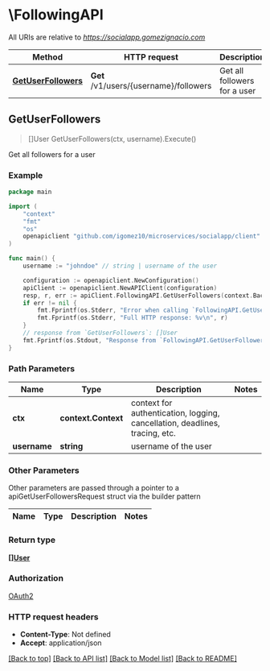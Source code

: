 # \FollowingAPI

All URIs are relative to *https://socialapp.gomezignacio.com*

Method | HTTP request | Description
------------- | ------------- | -------------
[**GetUserFollowers**](FollowingAPI.md#GetUserFollowers) | **Get** /v1/users/{username}/followers | Get all followers for a user



## GetUserFollowers

> []User GetUserFollowers(ctx, username).Execute()

Get all followers for a user



### Example

```go
package main

import (
	"context"
	"fmt"
	"os"
	openapiclient "github.com/igomez10/microservices/socialapp/client"
)

func main() {
	username := "johndoe" // string | username of the user

	configuration := openapiclient.NewConfiguration()
	apiClient := openapiclient.NewAPIClient(configuration)
	resp, r, err := apiClient.FollowingAPI.GetUserFollowers(context.Background(), username).Execute()
	if err != nil {
		fmt.Fprintf(os.Stderr, "Error when calling `FollowingAPI.GetUserFollowers``: %v\n", err)
		fmt.Fprintf(os.Stderr, "Full HTTP response: %v\n", r)
	}
	// response from `GetUserFollowers`: []User
	fmt.Fprintf(os.Stdout, "Response from `FollowingAPI.GetUserFollowers`: %v\n", resp)
}
```

### Path Parameters


Name | Type | Description  | Notes
------------- | ------------- | ------------- | -------------
**ctx** | **context.Context** | context for authentication, logging, cancellation, deadlines, tracing, etc.
**username** | **string** | username of the user | 

### Other Parameters

Other parameters are passed through a pointer to a apiGetUserFollowersRequest struct via the builder pattern


Name | Type | Description  | Notes
------------- | ------------- | ------------- | -------------


### Return type

[**[]User**](User.md)

### Authorization

[OAuth2](../README.md#OAuth2)

### HTTP request headers

- **Content-Type**: Not defined
- **Accept**: application/json

[[Back to top]](#) [[Back to API list]](../README.md#documentation-for-api-endpoints)
[[Back to Model list]](../README.md#documentation-for-models)
[[Back to README]](../README.md)

